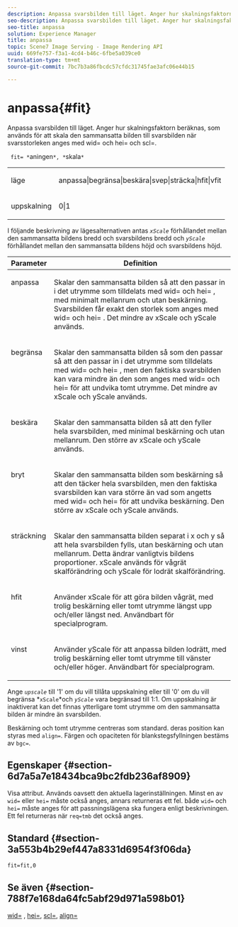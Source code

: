 ```yaml
---
description: Anpassa svarsbilden till läget. Anger hur skalningsfaktorn beräknas, som används för att skala den sammansatta bilden till svarsbilden när svarsstorleken anges med wid= och hei= och scl=.
seo-description: Anpassa svarsbilden till läget. Anger hur skalningsfaktorn beräknas, som används för att skala den sammansatta bilden till svarsbilden när svarsstorleken anges med wid= och hei= och scl=.
seo-title: anpassa
solution: Experience Manager
title: anpassa
topic: Scene7 Image Serving - Image Rendering API
uuid: 669fe757-f3a1-4cd4-b46c-6fbe5a039ce0
translation-type: tm+mt
source-git-commit: 7bc7b3a86fbcdc57cfdc31745fae3afc06e44b15

---
```



# anpassa{#fit}

Anpassa svarsbilden till läget. Anger hur skalningsfaktorn beräknas, som används för att skala den sammansatta bilden till svarsbilden när svarsstorleken anges med wid= och hei= och scl=.

` fit= *`aningen`*, *`skala`*`

<table id="simpletable_50FBDC6B7CB2448891DD0F491DEB5ACF"> 
 <tr class="strow"> 
  <td class="stentry"> <p> <span class="codeph"> <span class="varname"> läge </span></span> </p> </td> 
  <td class="stentry"> <p> <span class="codeph"> anpassa|begränsa|beskära|svep|sträcka|hfit|vfit </span> </p> </td> 
 </tr> 
 <tr class="strow"> 
  <td class="stentry"> <p> <span class="codeph"> <span class="varname"> uppskalning </span></span> </p> </td> 
  <td class="stentry"> <p> <span class="codeph"> 0|1 </span> </p> </td> 
 </tr> 
</table>

I följande beskrivning av lägesalternativen antas *`xScale`* förhållandet mellan den sammansatta bildens bredd och svarsbildens bredd och *`yScale`* förhållandet mellan den sammansatta bildens höjd och svarsbildens höjd.

<table id="table_33408ECA9D164AFAA249F8589060545E"> 
 <thead> 
  <tr> 
   <th colname="col1" class="entry"> Parameter </th> 
   <th colname="col2" class="entry"> Definition </th> 
  </tr> 
 </thead>
 <tbody> 
  <tr valign="top"> 
   <td colname="col1"> <p> <span class="codeph"> anpassa </span> </p> </td> 
   <td colname="col2"> <p>Skalar den sammansatta bilden så att den passar in i det utrymme som tilldelats med <span class="codeph"> wid= </span> och <span class="codeph"> hei= </span>, med minimalt mellanrum och utan beskärning. Svarsbilden får exakt den storlek som anges med <span class="codeph"> wid= </span> och <span class="codeph"> hei= </span>. Det mindre av <span class="varname"> xScale </span> och <span class="varname"> yScale </span> används. </p> </td> 
  </tr> 
  <tr valign="top"> 
   <td colname="col1"> <p> <span class="codeph"> begränsa </span> </p> </td> 
   <td colname="col2"> <p>Skalar den sammansatta bilden så som den <span class="codeph"> passar </span> så att den passar in i det utrymme som tilldelats med <span class="codeph"> wid= </span> och <span class="codeph"> hei= </span>, men den faktiska svarsbilden kan vara mindre än den som anges med <span class="codeph"> wid= </span> och <span class="codeph"> hei= </span> för att undvika tomt utrymme. Det mindre av <span class="varname"> xScale </span> och <span class="varname"> yScale </span> används. </p> </td> 
  </tr> 
  <tr valign="top"> 
   <td colname="col1"> <p> <span class="codeph"> beskära </span> </p> </td> 
   <td colname="col2"> <p>Skalar den sammansatta bilden så att den fyller hela svarsbilden, med minimal beskärning och utan mellanrum. Den större av <span class="varname"> xScale </span> och <span class="varname"> yScale </span> används. </p> </td> 
  </tr> 
  <tr valign="top"> 
   <td colname="col1"> <p> <span class="codeph"> bryt </span> </p> </td> 
   <td colname="col2"> <p>Skalar den sammansatta bilden som <span class="codeph"> beskärning </span> så att den täcker hela svarsbilden, men den faktiska svarsbilden kan vara större än vad som angetts med <span class="codeph"> wid= </span> och <span class="codeph"> hei= </span> för att undvika beskärning. Den större av <span class="varname"> xScale </span> och <span class="varname"> yScale </span>används. </p> </td> 
  </tr> 
  <tr valign="top"> 
   <td colname="col1"> <p> <span class="codeph"> sträckning </span> </p> </td> 
   <td colname="col2"> <p>Skalar den sammansatta bilden separat i x och y så att hela svarsbilden fylls, utan beskärning och utan mellanrum. Detta ändrar vanligtvis bildens proportioner. <span class="varname"> xScale </span> används för vågrät skalförändring och <span class="varname"> yScale </span> för lodrät skalförändring. </p> </td> 
  </tr> 
  <tr valign="top"> 
   <td colname="col1"> <p> <span class="codeph"> hfit </span> </p> </td> 
   <td colname="col2"> <p>Använder <span class="varname"> xScale </span> för att göra bilden vågrät, med trolig beskärning eller tomt utrymme längst upp och/eller längst ned. Användbart för specialprogram. </p> </td> 
  </tr> 
  <tr valign="top"> 
   <td colname="col1"> <p> <span class="codeph"> vinst </span> </p> </td> 
   <td colname="col2"> <p>Använder <span class="varname"> yScale </span> för att anpassa bilden lodrätt, med trolig beskärning eller tomt utrymme till vänster och/eller höger. Användbart för specialprogram. </p> </td> 
  </tr> 
 </tbody> 
</table>

Ange *`upscale`* till &#39;1&#39; om du vill tillåta uppskalning eller till &#39;0&#39; om du vill begränsa *`xScale`*och *`yScale`* vara begränsad till 1:1. Om uppskalning är inaktiverat kan det finnas ytterligare tomt utrymme om den sammansatta bilden är mindre än svarsbilden.

Beskärning och tomt utrymme centreras som standard. deras position kan styras med `align=`. Färgen och opaciteten för blankstegsfyllningen bestäms av `bgc=`.

## Egenskaper {#section-6d7a5a7e18434bca9bc2fdb236af8909}

Visa attribut. Används oavsett den aktuella lagerinställningen. Minst en av `wid=` eller `hei=` måste också anges, annars returneras ett fel. både `wid=` och `hei=` måste anges för att passningslägena ska fungera enligt beskrivningen. Ett fel returneras när `req=tmb` det också anges.

## Standard {#section-3a553b4b29ef447a8331d6954f3f06da}

`fit=fit,0`

## Se även {#section-788f7e168da64fc5abf29d971a598b01}

[wid=](../../../../../is-api/http-ref/image-serving-api-ref/c-http-protocol-reference/c-command-reference/r-is-http-wid.md#reference-bfeadcb67bf4485f851eb21345527e47) , [hei=](../../../../../is-api/http-ref/image-serving-api-ref/c-http-protocol-reference/c-command-reference/r-is-http-hei.md#reference-6d6f556ccc0e4b98a815e8a5c1944a96), [scl=](../../../../../is-api/http-ref/image-serving-api-ref/c-http-protocol-reference/c-command-reference/r-scl.md#reference-b2a74e493d0d407e98fe350551ba3fcc), [align=](../../../../../is-api/http-ref/image-serving-api-ref/c-http-protocol-reference/c-command-reference/r-align.md#reference-b7d6b87c75124d78884f916dd6544bc7)

